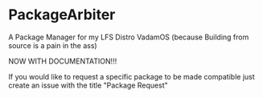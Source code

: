 # PackageArbiter

A Package Manager for my LFS Distro VadamOS (because Building from source is a pain in the ass)

NOW WITH DOCUMENTATION!!!

If you would like to request a specific package to be made compatible just create an issue with the title "Package
Request"
